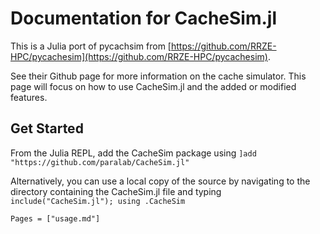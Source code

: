 # Documentation for CacheSim.jl

This is a Julia port of pycachsim from [https://github.com/RRZE-HPC/pycachesim](https://github.com/RRZE-HPC/pycachesim).

See their Github page for more information on the cache simulator. This page will focus on how to use CacheSim.jl and the added or modified features.

## Get Started

From the Julia REPL, add the CacheSim package using `]add "https://github.com/paralab/CacheSim.jl"`

Alternatively, you can use a local copy of the source by navigating to 
the directory containing the CacheSim.jl file and typing 
`include("CacheSim.jl"); using .CacheSim`

```@contents
Pages = ["usage.md"]
```
